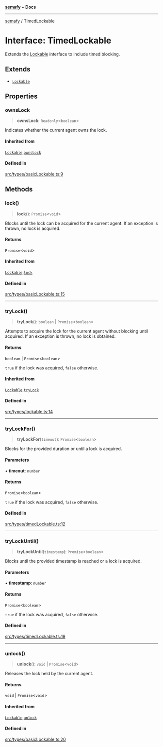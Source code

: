 [**semafy**](../README.md) • **Docs**

***

[semafy](../globals.md) / TimedLockable

# Interface: TimedLockable

Extends the [Lockable](Lockable.md) interface to include timed blocking.

## Extends

- [`Lockable`](Lockable.md)

## Properties

### ownsLock

> **ownsLock**: `Readonly`\<`boolean`\>

Indicates whether the current agent owns the lock.

#### Inherited from

[`Lockable`](Lockable.md).[`ownsLock`](Lockable.md#ownslock)

#### Defined in

[src/types/basicLockable.ts:9](https://github.com/havelessbemore/semafy/blob/ed2c4022daf1bce6090ddce7f0fb37904e05ad7c/src/types/basicLockable.ts#L9)

## Methods

### lock()

> **lock**(): `Promise`\<`void`\>

Blocks until the lock can be acquired for the current agent.
If an exception is thrown, no lock is acquired.

#### Returns

`Promise`\<`void`\>

#### Inherited from

[`Lockable`](Lockable.md).[`lock`](Lockable.md#lock)

#### Defined in

[src/types/basicLockable.ts:15](https://github.com/havelessbemore/semafy/blob/ed2c4022daf1bce6090ddce7f0fb37904e05ad7c/src/types/basicLockable.ts#L15)

***

### tryLock()

> **tryLock**(): `boolean` \| `Promise`\<`boolean`\>

Attempts to acquire the lock for the current agent
without blocking until acquired. If an exception
is thrown, no lock is obtained.

#### Returns

`boolean` \| `Promise`\<`boolean`\>

`true` if the lock was acquired, `false` otherwise.

#### Inherited from

[`Lockable`](Lockable.md).[`tryLock`](Lockable.md#trylock)

#### Defined in

[src/types/lockable.ts:14](https://github.com/havelessbemore/semafy/blob/ed2c4022daf1bce6090ddce7f0fb37904e05ad7c/src/types/lockable.ts#L14)

***

### tryLockFor()

> **tryLockFor**(`timeout`): `Promise`\<`boolean`\>

Blocks for the provided duration or until a lock is acquired.

#### Parameters

• **timeout**: `number`

#### Returns

`Promise`\<`boolean`\>

`true` if the lock was acquired, `false` otherwise.

#### Defined in

[src/types/timedLockable.ts:12](https://github.com/havelessbemore/semafy/blob/ed2c4022daf1bce6090ddce7f0fb37904e05ad7c/src/types/timedLockable.ts#L12)

***

### tryLockUntil()

> **tryLockUntil**(`timestamp`): `Promise`\<`boolean`\>

Blocks until the provided timestamp is reached or a lock is acquired.

#### Parameters

• **timestamp**: `number`

#### Returns

`Promise`\<`boolean`\>

`true` if the lock was acquired, `false` otherwise.

#### Defined in

[src/types/timedLockable.ts:19](https://github.com/havelessbemore/semafy/blob/ed2c4022daf1bce6090ddce7f0fb37904e05ad7c/src/types/timedLockable.ts#L19)

***

### unlock()

> **unlock**(): `void` \| `Promise`\<`void`\>

Releases the lock held by the current agent.

#### Returns

`void` \| `Promise`\<`void`\>

#### Inherited from

[`Lockable`](Lockable.md).[`unlock`](Lockable.md#unlock)

#### Defined in

[src/types/basicLockable.ts:20](https://github.com/havelessbemore/semafy/blob/ed2c4022daf1bce6090ddce7f0fb37904e05ad7c/src/types/basicLockable.ts#L20)
